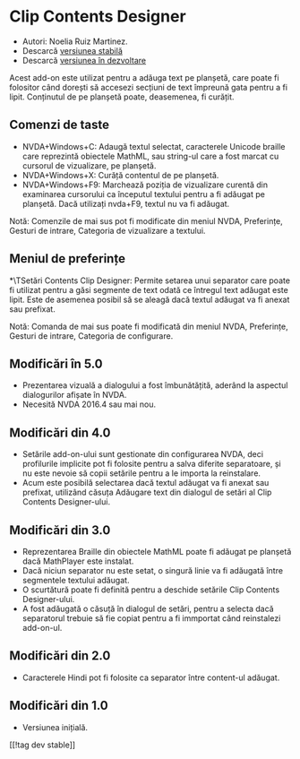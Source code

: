 # Clip Contents Designer #

*	Autori: Noelia Ruiz Martinez.
*	Descarcă [versiunea stabilă][1]
*	Descarcă [versiunea în dezvoltare][2]

Acest add-on este utilizat pentru a adăuga text pe planșetă, care poate fi
folositor când dorești să accesezi secțiuni de text împreună gata pentru a
fi lipit. Conținutul de pe planșetă poate, deasemenea, fi curățit.

## Comenzi de taste ##
*	NVDA+Windows+C: Adaugă textul selectat, caracterele Unicode braille care
  reprezintă obiectele MathML, sau string-ul care a fost marcat cu cursorul
  de vizualizare, pe planșetă.
*	NVDA+Windows+X: Curăță contentul de pe planșetă.
*	NVDA+Windows+F9: Marchează poziția de vizualizare curentă din examinarea cursorului ca începutul textului pentru a fi adăugat pe planșetă.
    Dacă utilizați nvda+F9, textul nu va fi adăugat.

Notă: Comenzile de mai sus pot fi modificate din meniul NVDA, Preferințe,
Gesturi de intrare, Categoria de vizualizare a textului.

## Meniul de preferințe ##
*\TSetări Contents Clip Designer: Permite setarea unui separator care poate fi utilizat pentru a găsi segmente de text odată ce întregul text adăugat este lipit.
Este de asemenea posibil să se aleagă dacă textul adăugat va fi anexat sau prefixat.

Notă: Comanda de mai sus poate fi modificată din meniul NVDA, Preferințe,
Gesturi de intrare, Categoria de configurare.

## Modificări în 5.0 ##

*	Prezentarea vizuală a dialogului a fost îmbunătățită, aderând la aspectul
  dialogurilor afișate în NVDA.
*	Necesită NVDA 2016.4 sau mai nou.

## Modificări din 4.0 ##
*	Setările add-on-ului sunt gestionate din configurarea NVDA, deci
  profilurile implicite pot fi folosite pentru a salva diferite separatoare,
  și nu este nevoie să copii setările pentru a le importa la reinstalare.
*	Acum este posibilă selectarea dacă textul adăugat va fi anexat sau
  prefixat, utilizând căsuța Adăugare text din dialogul de setări al Clip
  Contents Designer-ului.

## Modificări din 3.0 ##
*	Reprezentarea Braille din obiectele MathML poate fi adăugat pe planșetă
  dacă MathPlayer este instalat.
*	Dacă niciun separator nu este setat, o singură linie va fi adăugată între
  segmentele textului adăugat.
*	O scurtătură poate fi definită pentru a deschide setările Clip Contents
  Designer-ului.
*	A fost adăugată o căsuță în dialogul de setări, pentru a selecta dacă
  separatorul trebuie să fie copiat pentru a fi immportat când reinstalezi
  add-on-ul.

## Modificări din 2.0 ##
*	Caracterele Hindi pot fi folosite ca separator între content-ul adăugat.

## Modificări din 1.0 ##
*	Versiunea inițială.

[[!tag dev stable]]

[1]: http://addons.nvda-project.org/files/get.php?file=ccd

[2]: http://addons.nvda-project.org/files/get.php?file=ccd-dev
